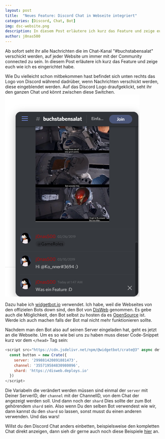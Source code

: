 ```yaml
---
layout: post
title:  "Neues Feature: Discord Chat in Webseite integriert"
categories: [Discord, Chat, Bot]
img: dsc-website.png
description: In diesem Post erläutere ich kurz das Feature und zeige euch wie ich es eingerichtet habe.
author: j0nas500
---
```



Ab sofort seht ihr alle Nachrichten die im Chat-Kanal "#buchstabensalat" verschickt werden, auf jeder Website um immer mit der Community connected zu sein. In diesem Post erläutere ich kurz das Feature und zeige euch wie ich es eingerichtet habe.

Wie Du vielleicht schon mitbekommen hast befindet sich unten rechts das Logo von Discord während dadrüber, wenn Nachrichten verschickt werden, diese eingeblendet werden. Auf das Discord Logo draufgeklickt, seht ihr den ganzen Chat und könnt zwischen diese Switchen.
![enter image description here](../images/dsc-website1.png)

Dazu habe ich [widgetbot.io](https://about.widgetbot.io/) verwendet. Ich habe, weil die Webseites von den offizielen Bots down sind, den Bot von [DisWeb](https://deploys.io/docs/disweb/) genommen. Es gebe auch die Möglichkeit, den Bot selbst zu hosten da es [OpenSource](https://github.com/fluidsonic/widgetbot) ist. Werde ich auch machen falls der Bot mal nicht mehr funktionieren sollte.

Nachdem man den Bot also auf seinen Server eingeladen hat, geht es jetzt an die Webseite. Um es so wie bei uns zu haben muss dieser Code-Snippet kurz vor dem `</head>` Tag sein:
```js
<script src="https://cdn.jsdelivr.net/npm/@widgetbot/crate@3" async defer>
  const button = new Crate({
    server: '299881420891881473',
    channel: '355719584830980096',
    shard: 'https://disweb.deploys.io'
  })
</script>
```
Die Variabeln die verändert werden müssen sind einmal der `server` mit Deiner ServerID, der `channel` mit der ChannelID, von dem Chat der angezeigt werden soll. Und dann noch der `shard` Dies sollte der zum Bot gehörendem `shard` sein. Also wenn Du den selben Bot verwendest wie wir, dann kannst du den `shard` so lassen, sonst musst du einen anderen verwenden. Und das wars!

Willst du den Discord Chat anders einbetten, beispielsweise den kompletten Chat direkt anzeigen, dann sieh dir gerne auch noch diese Beispiele [hier](https://docs.widgetbot.io/embed/crate/examples/) an.
